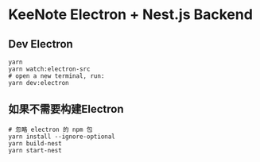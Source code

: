 # KeeNote Electron + Nest.js Backend

## Dev Electron

```shell
yarn
yarn watch:electron-src
# open a new terminal, run:
yarn dev:electron
```

## 如果不需要构建Electron

```shell
# 忽略 electron 的 npm 包
yarn install --ignore-optional
yarn build-nest
yarn start-nest
```
